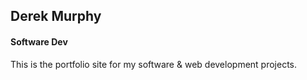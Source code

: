 ## Derek Murphy
#### Software Dev

This is the portfolio site for my software & web development projects.
